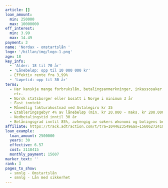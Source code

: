 ```yaml
---
article: []
loan_amount:
  min: 250000
  max: 10000000
eff_interest:
  min: 3.99
  max: 14.49
payment: 3
name: 'Nordax - omstartslån '
logo: '/billan/img/logo-1.png'
age: 18
key_info:
  - 'Alder: 18 til 70 år'
  - 'Lånebeløp: opp til 10 000 000 kr'
  - Effektiv rente fra 3,99%
  - 'Løpetid: opp til 30 år'
terms:
  - Har kanskje mange forbrukslån, betalingsanmerkninger, inkassosaker, utlegg/krav,
    etc.
  - Norsk statsborger eller bosatt i Norge i minimum 3 år
  - Fast inntekt
  - Månedlig fakturakostnad ved Avtalegiro kr 35
  - Etableringsgebyr 4% av lånebeløp (min. kr 20.000 - maks. kr 200.000)
  - Nedbetalingstid inntil 30 år
  - Belåningsgrad inntil 85%, avhengig av søkers økonomi og boligens beliggenhet
affiliate: https://track.adtraction.com/t/t?a=1044623549&as=1560627241&t=2&tk=1&url=https://www.nordax.no/lane/refinansiere
loan_example:
  loan_amount: 2500000
  years: 30
  effective: 6.57
  cost: 3118415
  monthly_payment: 15607
marker_text: ''
rank: 3
pages_to_show:
  - smnlg - Omstartslån
  - smnlg - Lån med sikkerhet
---
```

